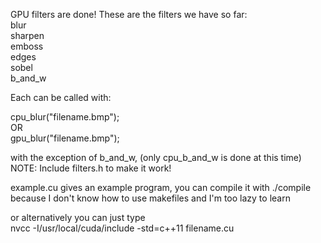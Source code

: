 GPU filters are done! These are the filters we have so far:  
blur  
sharpen  
emboss  
edges  
sobel  
b_and_w  
  
Each can be called with:  
  
cpu_blur("filename.bmp");  
OR  
gpu_blur("filename.bmp");  
  
with the exception of b_and_w, (only cpu_b_and_w is done at this time)  
NOTE: Include filters.h to make it work!  
  
example.cu gives an example program, you can compile it with ./compile  
because I don't know how to use makefiles and I'm too lazy to learn  
  
or alternatively you can just type  
nvcc -I/usr/local/cuda/include -std=c++11 filename.cu  
